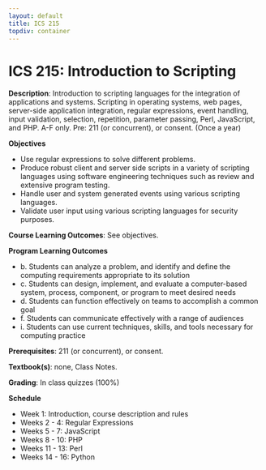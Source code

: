 ```yaml
---
layout: default
title: ICS 215
topdiv: container
---
```


# ICS 215: Introduction to Scripting



**Description**: Introduction to scripting languages for the integration of applications and systems. Scripting in operating systems, web pages, server-side application integration, regular expressions, event handling, input validation, selection, repetition, parameter passing, Perl, JavaScript, and PHP. A-F only. Pre: 211 (or concurrent), or consent. (Once a year)

**Objectives**

* Use regular expressions to solve different problems.
* Produce robust client and server side scripts in a variety of scripting languages using software engineering techniques such as review and extensive program testing.
* Handle user and system generated events using various scripting languages.
* Validate user input using various scripting languages for security purposes.

**Course Learning Outcomes**: See objectives.

**Program Learning Outcomes**

* b. Students can analyze a problem, and identify and define the computing requirements appropriate to its solution
* c. Students can design, implement, and evaluate a computer-based system, process, component, or program to meet desired needs
* d. Students can function effectively on teams to accomplish a common goal
* f. Students can communicate effectively with a range of audiences
* i. Students can use current techniques, skills, and tools necessary for computing practice


**Prerequisites**: 211 (or concurrent), or consent.

**Textbook(s)**: none, Class Notes.

**Grading**: In class quizzes (100%)

**Schedule**

* Week 1: Introduction, course description and rules
* Weeks 2 - 4: Regular Expressions
* Weeks 5 - 7: JavaScript
* Weeks 8 - 10: PHP
* Weeks 11 - 13: Perl
* Weeks 14 - 16: Python